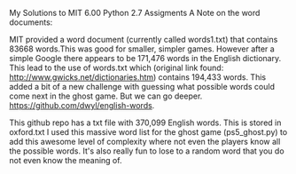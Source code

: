 My Solutions to MIT 6.00 Python 2.7 Assigments
A Note on the word documents:

MIT provided a word document (currently called words1.txt) that contains 83668 words.This was good for smaller, simpler games.
However after a simple Google there appears to be 171,476 words in the English dictionary.
This lead to the use of words.txt which (original link found: http://www.gwicks.net/dictionaries.htm) contains
194,433 words. This added a bit of a new challenge with guessing what possible words could come next in the ghost game.
But we can go deeper. 
https://github.com/dwyl/english-words.

This github repo has a txt file with 370,099 English words. This is stored in oxford.txt
I used this massive word list for the ghost game (ps5_ghost.py) to add this awesome level of
complexity where not even the players know all the possible words. It's also 
really fun to lose to a random word that you do not even know the meaning of.
